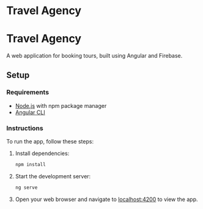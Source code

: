 # Travel Agency
# Travel Agency

A web application for booking tours, built using Angular and Firebase.

## Setup

### Requirements
- [Node.js](https://nodejs.org/en/download) with npm package manager
- [Angular CLI](https://cli.angular.io/)

### Instructions
To run the app, follow these steps:

1. Install dependencies:
    ```bash
    npm install
    ```

2. Start the development server:
    ```bash
    ng serve
    ```
3. Open your web browser and navigate to [localhost:4200](http://localhost:4200) to view the app.

